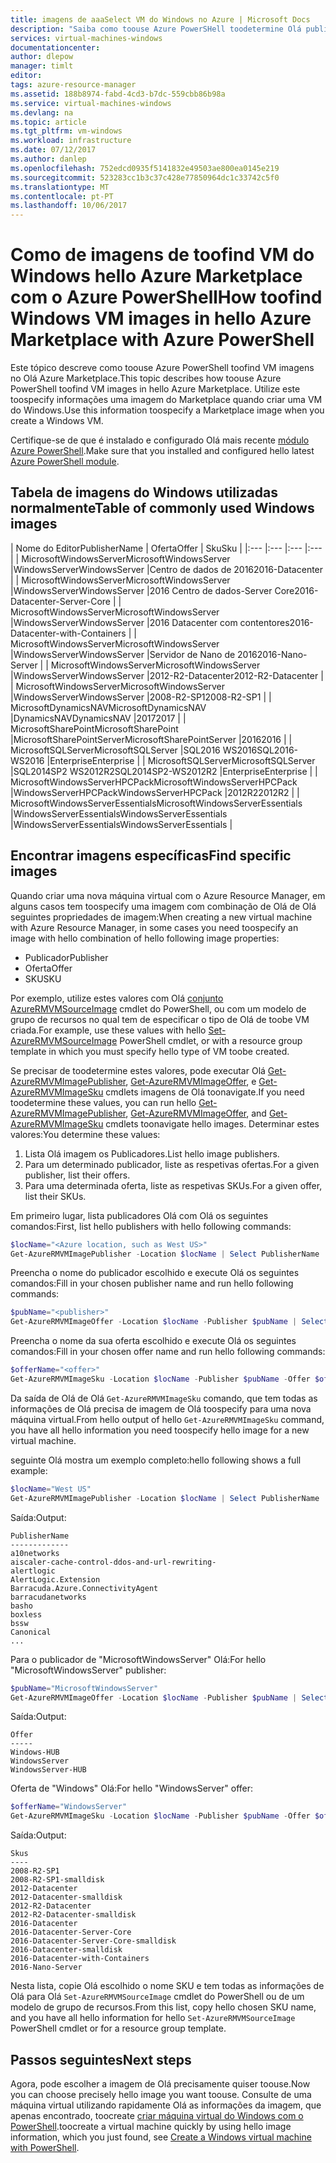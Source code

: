 ```yaml
---
title: imagens de aaaSelect VM do Windows no Azure | Microsoft Docs
description: "Saiba como toouse Azure PowerSHell toodetermine Olá publicador, oferta, SKU e versão para imagens de VM do Marketplace."
services: virtual-machines-windows
documentationcenter: 
author: dlepow
manager: timlt
editor: 
tags: azure-resource-manager
ms.assetid: 188b8974-fabd-4cd3-b7dc-559cbb86b98a
ms.service: virtual-machines-windows
ms.devlang: na
ms.topic: article
ms.tgt_pltfrm: vm-windows
ms.workload: infrastructure
ms.date: 07/12/2017
ms.author: danlep
ms.openlocfilehash: 752edcd0935f5141832e49503ae800ea0145e219
ms.sourcegitcommit: 523283cc1b3c37c428e77850964dc1c33742c5f0
ms.translationtype: MT
ms.contentlocale: pt-PT
ms.lasthandoff: 10/06/2017
---
```

# <a name="how-toofind-windows-vm-images-in-hello-azure-marketplace-with-azure-powershell"></a><span data-ttu-id="8ee4d-103">Como de imagens de toofind VM do Windows hello Azure Marketplace com o Azure PowerShell</span><span class="sxs-lookup"><span data-stu-id="8ee4d-103">How toofind Windows VM images in hello Azure Marketplace with Azure PowerShell</span></span>

<span data-ttu-id="8ee4d-104">Este tópico descreve como toouse Azure PowerShell toofind VM imagens no Olá Azure Marketplace.</span><span class="sxs-lookup"><span data-stu-id="8ee4d-104">This topic describes how toouse Azure PowerShell toofind VM images in hello Azure Marketplace.</span></span> <span data-ttu-id="8ee4d-105">Utilize este toospecify informações uma imagem do Marketplace quando criar uma VM do Windows.</span><span class="sxs-lookup"><span data-stu-id="8ee4d-105">Use this information toospecify a Marketplace image when you create a Windows VM.</span></span>

<span data-ttu-id="8ee4d-106">Certifique-se de que é instalado e configurado Olá mais recente [módulo Azure PowerShell](/powershell/azure/install-azurerm-ps).</span><span class="sxs-lookup"><span data-stu-id="8ee4d-106">Make sure that you installed and configured hello latest [Azure PowerShell module](/powershell/azure/install-azurerm-ps).</span></span>



## <a name="table-of-commonly-used-windows-images"></a><span data-ttu-id="8ee4d-107">Tabela de imagens do Windows utilizadas normalmente</span><span class="sxs-lookup"><span data-stu-id="8ee4d-107">Table of commonly used Windows images</span></span>
| <span data-ttu-id="8ee4d-108">Nome do Editor</span><span class="sxs-lookup"><span data-stu-id="8ee4d-108">PublisherName</span></span> | <span data-ttu-id="8ee4d-109">Oferta</span><span class="sxs-lookup"><span data-stu-id="8ee4d-109">Offer</span></span> | <span data-ttu-id="8ee4d-110">Sku</span><span class="sxs-lookup"><span data-stu-id="8ee4d-110">Sku</span></span> |
|:--- |:--- |:--- |:--- |
| <span data-ttu-id="8ee4d-111">MicrosoftWindowsServer</span><span class="sxs-lookup"><span data-stu-id="8ee4d-111">MicrosoftWindowsServer</span></span> |<span data-ttu-id="8ee4d-112">WindowsServer</span><span class="sxs-lookup"><span data-stu-id="8ee4d-112">WindowsServer</span></span> |<span data-ttu-id="8ee4d-113">Centro de dados de 2016</span><span class="sxs-lookup"><span data-stu-id="8ee4d-113">2016-Datacenter</span></span> |
| <span data-ttu-id="8ee4d-114">MicrosoftWindowsServer</span><span class="sxs-lookup"><span data-stu-id="8ee4d-114">MicrosoftWindowsServer</span></span> |<span data-ttu-id="8ee4d-115">WindowsServer</span><span class="sxs-lookup"><span data-stu-id="8ee4d-115">WindowsServer</span></span> |<span data-ttu-id="8ee4d-116">2016 Centro de dados-Server Core</span><span class="sxs-lookup"><span data-stu-id="8ee4d-116">2016-Datacenter-Server-Core</span></span> |
| <span data-ttu-id="8ee4d-117">MicrosoftWindowsServer</span><span class="sxs-lookup"><span data-stu-id="8ee4d-117">MicrosoftWindowsServer</span></span> |<span data-ttu-id="8ee4d-118">WindowsServer</span><span class="sxs-lookup"><span data-stu-id="8ee4d-118">WindowsServer</span></span> |<span data-ttu-id="8ee4d-119">2016 Datacenter com contentores</span><span class="sxs-lookup"><span data-stu-id="8ee4d-119">2016-Datacenter-with-Containers</span></span> |
| <span data-ttu-id="8ee4d-120">MicrosoftWindowsServer</span><span class="sxs-lookup"><span data-stu-id="8ee4d-120">MicrosoftWindowsServer</span></span> |<span data-ttu-id="8ee4d-121">WindowsServer</span><span class="sxs-lookup"><span data-stu-id="8ee4d-121">WindowsServer</span></span> |<span data-ttu-id="8ee4d-122">Servidor de Nano de 2016</span><span class="sxs-lookup"><span data-stu-id="8ee4d-122">2016-Nano-Server</span></span> |
| <span data-ttu-id="8ee4d-123">MicrosoftWindowsServer</span><span class="sxs-lookup"><span data-stu-id="8ee4d-123">MicrosoftWindowsServer</span></span> |<span data-ttu-id="8ee4d-124">WindowsServer</span><span class="sxs-lookup"><span data-stu-id="8ee4d-124">WindowsServer</span></span> |<span data-ttu-id="8ee4d-125">2012-R2-Datacenter</span><span class="sxs-lookup"><span data-stu-id="8ee4d-125">2012-R2-Datacenter</span></span> |
| <span data-ttu-id="8ee4d-126">MicrosoftWindowsServer</span><span class="sxs-lookup"><span data-stu-id="8ee4d-126">MicrosoftWindowsServer</span></span> |<span data-ttu-id="8ee4d-127">WindowsServer</span><span class="sxs-lookup"><span data-stu-id="8ee4d-127">WindowsServer</span></span> |<span data-ttu-id="8ee4d-128">2008-R2-SP1</span><span class="sxs-lookup"><span data-stu-id="8ee4d-128">2008-R2-SP1</span></span> |
| <span data-ttu-id="8ee4d-129">MicrosoftDynamicsNAV</span><span class="sxs-lookup"><span data-stu-id="8ee4d-129">MicrosoftDynamicsNAV</span></span> |<span data-ttu-id="8ee4d-130">DynamicsNAV</span><span class="sxs-lookup"><span data-stu-id="8ee4d-130">DynamicsNAV</span></span> |<span data-ttu-id="8ee4d-131">2017</span><span class="sxs-lookup"><span data-stu-id="8ee4d-131">2017</span></span> |
| <span data-ttu-id="8ee4d-132">MicrosoftSharePoint</span><span class="sxs-lookup"><span data-stu-id="8ee4d-132">MicrosoftSharePoint</span></span> |<span data-ttu-id="8ee4d-133">MicrosoftSharePointServer</span><span class="sxs-lookup"><span data-stu-id="8ee4d-133">MicrosoftSharePointServer</span></span> |<span data-ttu-id="8ee4d-134">2016</span><span class="sxs-lookup"><span data-stu-id="8ee4d-134">2016</span></span> |
| <span data-ttu-id="8ee4d-135">MicrosoftSQLServer</span><span class="sxs-lookup"><span data-stu-id="8ee4d-135">MicrosoftSQLServer</span></span> |<span data-ttu-id="8ee4d-136">SQL2016 WS2016</span><span class="sxs-lookup"><span data-stu-id="8ee4d-136">SQL2016-WS2016</span></span> |<span data-ttu-id="8ee4d-137">Enterprise</span><span class="sxs-lookup"><span data-stu-id="8ee4d-137">Enterprise</span></span> |
| <span data-ttu-id="8ee4d-138">MicrosoftSQLServer</span><span class="sxs-lookup"><span data-stu-id="8ee4d-138">MicrosoftSQLServer</span></span> |<span data-ttu-id="8ee4d-139">SQL2014SP2 WS2012R2</span><span class="sxs-lookup"><span data-stu-id="8ee4d-139">SQL2014SP2-WS2012R2</span></span> |<span data-ttu-id="8ee4d-140">Enterprise</span><span class="sxs-lookup"><span data-stu-id="8ee4d-140">Enterprise</span></span> |
| <span data-ttu-id="8ee4d-141">MicrosoftWindowsServerHPCPack</span><span class="sxs-lookup"><span data-stu-id="8ee4d-141">MicrosoftWindowsServerHPCPack</span></span> |<span data-ttu-id="8ee4d-142">WindowsServerHPCPack</span><span class="sxs-lookup"><span data-stu-id="8ee4d-142">WindowsServerHPCPack</span></span> |<span data-ttu-id="8ee4d-143">2012R2</span><span class="sxs-lookup"><span data-stu-id="8ee4d-143">2012R2</span></span> |
| <span data-ttu-id="8ee4d-144">MicrosoftWindowsServerEssentials</span><span class="sxs-lookup"><span data-stu-id="8ee4d-144">MicrosoftWindowsServerEssentials</span></span> |<span data-ttu-id="8ee4d-145">WindowsServerEssentials</span><span class="sxs-lookup"><span data-stu-id="8ee4d-145">WindowsServerEssentials</span></span> |<span data-ttu-id="8ee4d-146">WindowsServerEssentials</span><span class="sxs-lookup"><span data-stu-id="8ee4d-146">WindowsServerEssentials</span></span> |

## <a name="find-specific-images"></a><span data-ttu-id="8ee4d-147">Encontrar imagens específicas</span><span class="sxs-lookup"><span data-stu-id="8ee4d-147">Find specific images</span></span>


<span data-ttu-id="8ee4d-148">Quando criar uma nova máquina virtual com o Azure Resource Manager, em alguns casos tem toospecify uma imagem com combinação de Olá de Olá seguintes propriedades de imagem:</span><span class="sxs-lookup"><span data-stu-id="8ee4d-148">When creating a new virtual machine with Azure Resource Manager, in some cases you need toospecify an image with hello combination of hello following image properties:</span></span>

* <span data-ttu-id="8ee4d-149">Publicador</span><span class="sxs-lookup"><span data-stu-id="8ee4d-149">Publisher</span></span>
* <span data-ttu-id="8ee4d-150">Oferta</span><span class="sxs-lookup"><span data-stu-id="8ee4d-150">Offer</span></span>
* <span data-ttu-id="8ee4d-151">SKU</span><span class="sxs-lookup"><span data-stu-id="8ee4d-151">SKU</span></span>

<span data-ttu-id="8ee4d-152">Por exemplo, utilize estes valores com Olá [conjunto AzureRMVMSourceImage](/powershell/module/azurerm.compute/set-azurermvmsourceimage) cmdlet do PowerShell, ou com um modelo de grupo de recursos no qual tem de especificar o tipo de Olá de toobe VM criada.</span><span class="sxs-lookup"><span data-stu-id="8ee4d-152">For example, use these values with hello [Set-AzureRMVMSourceImage](/powershell/module/azurerm.compute/set-azurermvmsourceimage) PowerShell cmdlet, or with a resource group template in which you must specify hello type of VM toobe created.</span></span>

<span data-ttu-id="8ee4d-153">Se precisar de toodetermine estes valores, pode executar Olá [Get-AzureRMVMImagePublisher](/powershell/module/azurerm.compute/get-azurermvmimagepublisher), [Get-AzureRMVMImageOffer](/powershell/module/azurerm.compute/get-azurermvmimageoffer), e [Get-AzureRMVMImageSku](/powershell/module/azurerm.compute/get-azurermvmimagesku) cmdlets imagens de Olá toonavigate.</span><span class="sxs-lookup"><span data-stu-id="8ee4d-153">If you need toodetermine these values, you can run hello [Get-AzureRMVMImagePublisher](/powershell/module/azurerm.compute/get-azurermvmimagepublisher), [Get-AzureRMVMImageOffer](/powershell/module/azurerm.compute/get-azurermvmimageoffer), and [Get-AzureRMVMImageSku](/powershell/module/azurerm.compute/get-azurermvmimagesku) cmdlets toonavigate hello images.</span></span> <span data-ttu-id="8ee4d-154">Determinar estes valores:</span><span class="sxs-lookup"><span data-stu-id="8ee4d-154">You determine these values:</span></span>

1. <span data-ttu-id="8ee4d-155">Lista Olá imagem os Publicadores.</span><span class="sxs-lookup"><span data-stu-id="8ee4d-155">List hello image publishers.</span></span>
2. <span data-ttu-id="8ee4d-156">Para um determinado publicador, liste as respetivas ofertas.</span><span class="sxs-lookup"><span data-stu-id="8ee4d-156">For a given publisher, list their offers.</span></span>
3. <span data-ttu-id="8ee4d-157">Para uma determinada oferta, liste as respetivas SKUs.</span><span class="sxs-lookup"><span data-stu-id="8ee4d-157">For a given offer, list their SKUs.</span></span>

<span data-ttu-id="8ee4d-158">Em primeiro lugar, lista publicadores Olá com Olá os seguintes comandos:</span><span class="sxs-lookup"><span data-stu-id="8ee4d-158">First, list hello publishers with hello following commands:</span></span>

```powershell
$locName="<Azure location, such as West US>"
Get-AzureRMVMImagePublisher -Location $locName | Select PublisherName
```

<span data-ttu-id="8ee4d-159">Preencha o nome do publicador escolhido e execute Olá os seguintes comandos:</span><span class="sxs-lookup"><span data-stu-id="8ee4d-159">Fill in your chosen publisher name and run hello following commands:</span></span>

```powershell
$pubName="<publisher>"
Get-AzureRMVMImageOffer -Location $locName -Publisher $pubName | Select Offer
```

<span data-ttu-id="8ee4d-160">Preencha o nome da sua oferta escolhido e execute Olá os seguintes comandos:</span><span class="sxs-lookup"><span data-stu-id="8ee4d-160">Fill in your chosen offer name and run hello following commands:</span></span>

```powershell
$offerName="<offer>"
Get-AzureRMVMImageSku -Location $locName -Publisher $pubName -Offer $offerName | Select Skus
```

<span data-ttu-id="8ee4d-161">Da saída de Olá de Olá `Get-AzureRMVMImageSku` comando, que tem todas as informações de Olá precisa de imagem de Olá toospecify para uma nova máquina virtual.</span><span class="sxs-lookup"><span data-stu-id="8ee4d-161">From hello output of hello `Get-AzureRMVMImageSku` command, you have all hello information you need toospecify hello image for a new virtual machine.</span></span>

<span data-ttu-id="8ee4d-162">seguinte Olá mostra um exemplo completo:</span><span class="sxs-lookup"><span data-stu-id="8ee4d-162">hello following shows a full example:</span></span>

```powershell
$locName="West US"
Get-AzureRMVMImagePublisher -Location $locName | Select PublisherName

```

<span data-ttu-id="8ee4d-163">Saída:</span><span class="sxs-lookup"><span data-stu-id="8ee4d-163">Output:</span></span>

```
PublisherName
-------------
a10networks
aiscaler-cache-control-ddos-and-url-rewriting-
alertlogic
AlertLogic.Extension
Barracuda.Azure.ConnectivityAgent
barracudanetworks
basho
boxless
bssw
Canonical
...
```

<span data-ttu-id="8ee4d-164">Para o publicador de "MicrosoftWindowsServer" Olá:</span><span class="sxs-lookup"><span data-stu-id="8ee4d-164">For hello "MicrosoftWindowsServer" publisher:</span></span>

```powershell
$pubName="MicrosoftWindowsServer"
Get-AzureRMVMImageOffer -Location $locName -Publisher $pubName | Select Offer
```

<span data-ttu-id="8ee4d-165">Saída:</span><span class="sxs-lookup"><span data-stu-id="8ee4d-165">Output:</span></span>

```
Offer
-----
Windows-HUB
WindowsServer
WindowsServer-HUB
```

<span data-ttu-id="8ee4d-166">Oferta de "Windows" Olá:</span><span class="sxs-lookup"><span data-stu-id="8ee4d-166">For hello "WindowsServer" offer:</span></span>

```powershell
$offerName="WindowsServer"
Get-AzureRMVMImageSku -Location $locName -Publisher $pubName -Offer $offerName | Select Skus
```

<span data-ttu-id="8ee4d-167">Saída:</span><span class="sxs-lookup"><span data-stu-id="8ee4d-167">Output:</span></span>

```
Skus
----
2008-R2-SP1
2008-R2-SP1-smalldisk
2012-Datacenter
2012-Datacenter-smalldisk
2012-R2-Datacenter
2012-R2-Datacenter-smalldisk
2016-Datacenter
2016-Datacenter-Server-Core
2016-Datacenter-Server-Core-smalldisk
2016-Datacenter-smalldisk
2016-Datacenter-with-Containers
2016-Nano-Server
```

<span data-ttu-id="8ee4d-168">Nesta lista, copie Olá escolhido o nome SKU e tem todas as informações de Olá para Olá `Set-AzureRMVMSourceImage` cmdlet do PowerShell ou de um modelo de grupo de recursos.</span><span class="sxs-lookup"><span data-stu-id="8ee4d-168">From this list, copy hello chosen SKU name, and you have all hello information for hello `Set-AzureRMVMSourceImage` PowerShell cmdlet or for a resource group template.</span></span>

## <a name="next-steps"></a><span data-ttu-id="8ee4d-169">Passos seguintes</span><span class="sxs-lookup"><span data-stu-id="8ee4d-169">Next steps</span></span>
<span data-ttu-id="8ee4d-170">Agora, pode escolher a imagem de Olá precisamente quiser toouse.</span><span class="sxs-lookup"><span data-stu-id="8ee4d-170">Now you can choose precisely hello image you want toouse.</span></span> <span data-ttu-id="8ee4d-171">Consulte de uma máquina virtual utilizando rapidamente Olá as informações da imagem, que apenas encontrado, toocreate [criar máquina virtual do Windows com o PowerShell](quick-create-powershell.md).</span><span class="sxs-lookup"><span data-stu-id="8ee4d-171">toocreate a virtual machine quickly by using hello image information, which you just found, see [Create a Windows virtual machine with PowerShell](quick-create-powershell.md).</span></span>
